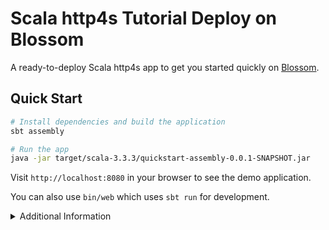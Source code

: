 # Scala http4s Tutorial Deploy on Blossom

A ready-to-deploy Scala http4s app to get you started quickly on [Blossom](https://blossom-cloud.com).

## Quick Start

```bash
# Install dependencies and build the application
sbt assembly

# Run the app
java -jar target/scala-3.3.3/quickstart-assembly-0.0.1-SNAPSHOT.jar
```

Visit `http://localhost:8080` in your browser to see the demo application.

You can also use `bin/web` which uses `sbt run` for development.

<details>
<summary>Additional Information</summary>

This is based on the [http4s quickstart](https://http4s.org/v0.23/docs/quickstart.html)

### Environment Variables
- `PORT`: Change the port (default: 8080)

### API Endpoints
```bash
# Get a greeting
curl http://localhost:8080/hello/world

# Get a random joke
curl http://localhost:8080/joke
```
</details>
